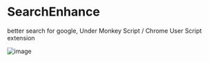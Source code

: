 # SearchEnhance
better search for google, Under Monkey Script / Chrome User Script extension

![image](http://www.gfycat.com/ImaginaryRadiantArizonaalligatorlizard)
